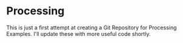 # Processing

This is just a first attempt at creating a Git Repository for Processing Examples.
I'll update these with more useful code shortly.

